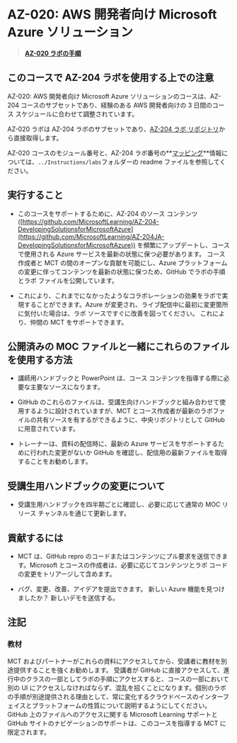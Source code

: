 ﻿# AZ-020: AWS 開発者向け Microsoft Azure ソリューション

> **[AZ-020 ラボの手順](https://microsoftlearning.github.io/AZ-020JA-Microsoft-Azure-solutions-for-AWS-developers/)**

## このコースで AZ-204 ラボを使用する上での注意

AZ-020: AWS 開発者向け Microsoft Azure ソリューションのコースは、AZ-204 コースのサブセットであり、経験のある AWS 開発者向けの 3 日間のコース スケジュールに合わせて調整されています。

AZ-020 ラボは AZ-204 ラボのサブセットであり、[AZ-204 ラボ リポジトリ](https://github.com/MicrosoftLearning/AZ-204-DevelopingSolutionsforMicrosoftAzure)から直接取得します。

AZ-020 コースのモジュール番号と、AZ-204 ラボ番号の**[マッピング](mapping.md)**情報については、`../Instructions/labs`フォルダーの readme ファイルを参照してください。

## 実行すること

- このコースをサポートするために、AZ-204 のソース コンテンツ ([https://github.com/MicrosoftLearning/AZ-204-DevelopingSolutionsforMicrosoftAzure](https://github.com/MicrosoftLearning/AZ-204JA-DevelopingSolutionsforMicrosoftAzure)) を頻繁にアップデートし、コースで使用される Azure サービスを最新の状態に保つ必要があります。  コース作成者と MCT の間のオープンな貢献を可能にし、Azure プラットフォームの変更に伴ってコンテンツを最新の状態に保つため、GitHub でラボの手順とラボ ファイルを公開しています。

- これにより、これまでになかったようなコラボレーションの効果をラボで実現することができます。Azure が変更され、ライブ配信中に最初に変更箇所に気付いた場合は、ラボ ソースですぐに改善を図ってください。  これにより、仲間の MCT をサポートできます。

## 公開済みの MOC ファイルと一緒にこれらのファイルを使用する方法

- 講師用ハンドブックと PowerPoint は、コース コンテンツを指導する際に必要な主要なソースになります。

- GitHub のこれらのファイルは、受講生向けハンドブックと組み合わせて使用するように設計されていますが、MCT とコース作成者が最新のラボファイルの共有ソースを有するができるように、中央リポジトリとして GitHub に用意されています。

- トレーナーは、資料の配信時に、最新の Azure サービスをサポートするために行われた変更がないか GitHub を確認し、配信用の最新ファイルを取得することをお勧めします。

## 受講生用ハンドブックの変更について

- 受講生用ハンドブックを四半期ごとに確認し、必要に応じて通常の MOC リリース チャンネルを通じて更新します。

## 貢献するには

- MCT は、GitHub repro のコードまたはコンテンツにプル要求を送信できます。Microsoft とコースの作成者は、必要に応じてコンテンツとラボ コードの変更をトリアージして含めます。

- バグ、変更、改善、アイデアを提出できます。  新しい Azure 機能を見つけましたか？  新しいデモを送信する。

## 注記

### 教材

MCT およびパートナーがこれらの資料にアクセスしてから、受講者に教材を別途提供することを強くお勧めします。  受講者が GitHub に直接アクセスして、進行中のクラスの一部としてラボの手順にアクセスすると、コースの一部において別の UI にアクセスしなければならず、混乱を招くことになります。個別のラボの手順が別途提供される理由として、常に変化するクラウドベースのインターフェイスとプラットフォームの性質について説明するようにしてください。GitHub 上のファイルへのアクセスに関する Microsoft Learning サポートと GitHub サイトのナビゲーションのサポートは、このコースを指導する MCT に限定されます。

